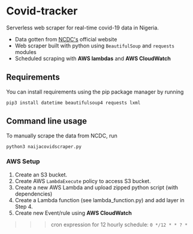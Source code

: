 # Covid-tracker
Serverless web scraper for real-time covid-19 data in Nigeria. 

- Data gotten from [NCDC's](https://covid19.ncdc.gov.ng/) official website
- Web scraper built with python using `BeautifulSoup` and `requests` modules
- Scheduled scraping with **AWS lambdas** and **AWS CloudWatch**

## Requirements

You can install requirements using the pip package manager by running
```
pip3 install datetime beautifulsoup4 requests lxml
```

## Command line usage
To manually scrape the data from NCDC, run
```
python3 naijacovidscraper.py
```

### AWS Setup
1. Create an S3 bucket.
2. Create AWS `LambdaExecute` policy to access S3 bucket.
3. Create a new AWS Lambda and upload zipped python script (with dependencies)
4. Create a Lambda function (see lambda_function.py) and add layer in Step 4.
5. Create new Event/rule using **AWS CloudWatch**
 >>> cron expression for 12 hourly schedule: `0 */12 * * ? *`
 
